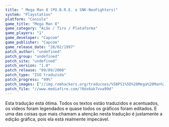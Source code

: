 ```yaml
---
title: " Mega Man 8 (PO.B.R.E. e SNK-NeoFighters)"
system: "Playstation"
platform: "Console"
game_title: "Mega Man 8"
game_category: "Ação / Tiro / Plataforma"
game_players: "1"
game_developer: "Capcom"
game_publisher: "Capcom"
game_release_date: "28/02/1997"
patch_author: "undefined"
patch_group: "undefined"
patch_site: "undefined"
patch_version: "1.0"
patch_release: "09/09/2008"
patch_type: "ISO traduzida"
patch_progress: "99%"
patch_images: ["//img.romhackers.org/traducoes/%5BPS1%5D%20Mega%20Man%208%20-%20POBRE%20e%20SNK-NeoFighters%20-%201.gif","//img.romhackers.org/traducoes/%5BPS1%5D%20Mega%20Man%208%20-%20POBRE%20e%20SNK-NeoFighters%20-%202.gif","//img.romhackers.org/traducoes/%5BPS1%5D%20Mega%20Man%208%20-%20POBRE%20e%20SNK-NeoFighters%20-%203.gif"]
patch_file: "//www.mediafire.com/?0dx6ak7vxa99d"
---
```

Esta tradução está ótima. Todos os textos estão traduzidos e acentuados, os vídeos foram legendados e quase todos os gráficos foram editados. E uma das coisas que mais chamam a atenção nesta tradução é justamente a edição gráfica, pois ela está realmente impecável.